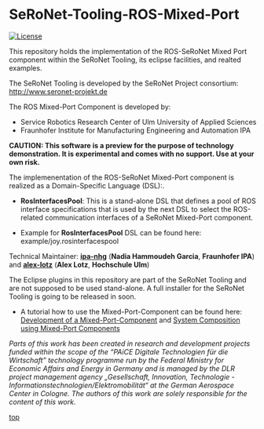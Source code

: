 # SeRoNet-Tooling-ROS-Mixed-Port

<a id="top"/> 

[![License](https://img.shields.io/badge/License-BSD%203--Clause-blue.svg)](https://opensource.org/licenses/BSD-3-Clause)

This repository holds the implementation of the ROS-SeRoNet Mixed Port component within the SeRoNet Tooling, its eclipse facilities, and realted examples. 

The SeRoNet Tooling is developed by the SeRoNet Project consortium: http://www.seronet-projekt.de

The ROS Mixed-Port Component is developed by:
* Service Robotics Research Center of Ulm University of Applied Sciences
* Fraunhofer Institute for Manufacturing Engineering and Automation IPA

**CAUTION: This software is a preview for the purpose of technology demonstration. It is experimental and comes with no support. Use at your own risk.**


The implemenentation of the ROS-SeRoNet Mixed-Port component is realized as a Domain-Specific Language (DSL):.

- **RosInterfacesPool**: This is a stand-alone DSL that defines a pool of ROS interface specifications that is used by the next DSL to select the ROS-related communication interfaces of a SeRoNet Mixed-Port component.

- Example for **RosInterfacesPool** DSL can be found here: example/joy.rosinterfacespool

Technical Maintainer: [**ipa-nhg**](https://github.com/ipa-nhg/) (**Nadia Hammoudeh Garcia**, **Fraunhofer IPA**) and [**alex-lotz**](https://github.com/alex-lotz) (**Alex Lotz**, **Hochschule Ulm**)

The Eclipse plugins in this repository are part of the SeRoNet Tooling and are not supposed to be used stand-alone. A full installer for the SeRoNet Tooling is going to be released in soon.
* A tutorial how to use the Mixed-Port-Component can be found here: [Development of a Mixed-Port-Component](https://wiki.servicerobotik-ulm.de/tutorials:ros:mixed-port-component-ros) and [System Composition using Mixed-Port Components](https://wiki.servicerobotik-ulm.de/tutorials:ros:running-a-system)

*Parts of this work has been created in research and development projects funded within the scope of the “PAiCE Digitale Technologien für die Wirtschaft” technology programme run by the Federal Ministry for Economic Affairs and Energy in Germany and is managed by the DLR project management agency „Gesellschaft, Innovation, Technologie - Informationstechnologien/Elektromobilität“ at the German Aerospace Center in Cologne. The authors of this work are solely responsible for the content of this work.*

<a href="#top">top</a>


